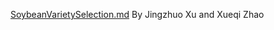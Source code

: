 [SoybeanVarietySelection.md](https://github.com/PatNicholson/NewNKSoy) By Jingzhuo Xu and Xueqi Zhao
